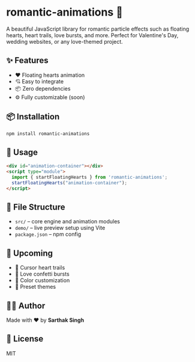 # romantic-animations 💖

A beautiful JavaScript library for romantic particle effects such as floating hearts, heart trails, love bursts, and more. Perfect for Valentine's Day, wedding websites, or any love-themed project.

## ✨ Features
- ❤️ Floating hearts animation
- 💘 Easy to integrate
- 📦 Zero dependencies
- ⚙️ Fully customizable (soon)

## 📦 Installation
```bash
npm install romantic-animations
```

## 🚀 Usage
```html
<div id="animation-container"></div>
<script type="module">
  import { startFloatingHearts } from 'romantic-animations';
  startFloatingHearts("animation-container");
</script>
```

## 📁 File Structure
- `src/` – core engine and animation modules
- `demo/` – live preview setup using Vite
- `package.json` – npm config

## 🔮 Upcoming
- 💫 Cursor heart trails
- 🎉 Love confetti bursts
- 🌈 Color customization
- 🎨 Preset themes

## 🧑‍💻 Author
Made with ❤️ by **Sarthak Singh**

## 📄 License
MIT
